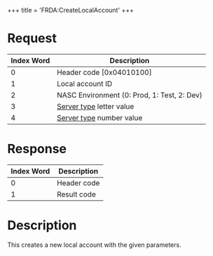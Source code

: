+++
title = 'FRDA:CreateLocalAccount'
+++

# Request

| Index Word | Description                                                         |
|------------|---------------------------------------------------------------------|
| 0          | Header code \[0x04010100\]                                          |
| 1          | Local account ID                                                    |
| 2          | NASC Environment (0: Prod, 1: Test, 2: Dev)                         |
| 3          | [Server type](Friend_Services#server_types "wikilink") letter value |
| 4          | [Server type](Friend_Services#server_types "wikilink") number value |

# Response

| Index Word | Description |
|------------|-------------|
| 0          | Header code |
| 1          | Result code |

# Description

This creates a new local account with the given parameters.

